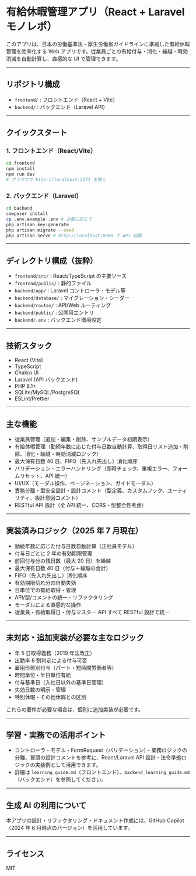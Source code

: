 # 有給休暇管理アプリ（React + Laravel モノレポ）

このアプリは、日本の労働基準法・厚生労働省ガイドラインに準拠した有給休暇管理を効率化する Web アプリです。従業員ごとの有給付与・消化・繰越・時効消滅を自動計算し、直感的な UI で管理できます。

---

## リポジトリ構成

- `frontend/` : フロントエンド（React + Vite）
- `backend/` : バックエンド（Laravel API）

---

## クイックスタート

### 1. フロントエンド（React/Vite）

```bash
cd frontend
npm install
npm run dev
# ブラウザで http://localhost:5173 を開く
```

### 2. バックエンド（Laravel）

```bash
cd backend
composer install
cp .env.example .env # 必要に応じて
php artisan key:generate
php artisan migrate --seed
php artisan serve # http://localhost:8000 で API 起動
```

---

## ディレクトリ構成（抜粋）

- `frontend/src/` : React/TypeScript の主要ソース
- `frontend/public/` : 静的ファイル
- `backend/app/` : Laravel コントローラ・モデル等
- `backend/database/` : マイグレーション・シーダー
- `backend/routes/` : API/Web ルーティング
- `backend/public/` : 公開用エントリ
- `backend/.env` : バックエンド環境設定

---

## 技術スタック

- React (Vite)
- TypeScript
- Chakra UI
- Laravel (API バックエンド)
- PHP 8.1+
- SQLite/MySQL/PostgreSQL
- ESLint/Prettier

---

## 主な機能

- 従業員管理（追加・編集・削除、サンプルデータ初期表示）
- 有給休暇管理（勤続年数に応じた付与日数自動計算、取得日リスト追加・削除、消化・繰越・時効消滅ロジック）
- 最大保有日数 40 日、FIFO（先入れ先出し）消化順序
- バリデーション・エラーハンドリング（即時チェック、重複エラー、フォームリセット、API 統一）
- UI/UX（モーダル操作、ページネーション、ガイドモーダル）
- 責務分離・型安全設計・設計コメント（型定義、カスタムフック、ユーティリティ、設計意図コメント）
- RESTful API 設計（全 API 統一、CORS・型整合性考慮）

---

## 実装済みロジック（2025 年 7 月現在）

- 勤続年数に応じた付与日数自動計算（正社員モデル）
- 付与日ごとに 2 年の有効期限管理
- 前回付与分の残日数（最大 20 日）を繰越
- 最大保有日数 40 日（付与＋繰越の合計）
- FIFO（先入れ先出し）消化順序
- 有効期限切れ分の自動失効
- 日単位での有給取得・管理
- API/型/コメントの統一・リファクタリング
- モーダルによる直感的な操作
- 従業員・有給取得日・付与マスター API すべて RESTful 設計で統一

---

## 未対応・追加実装が必要な主なロジック

- 年 5 日取得義務（2019 年法改正）
- 出勤率 8 割判定による付与可否
- 雇用形態別付与（パート・短時間労働者等）
- 時間単位・半日単位有給
- 付与基準日（入社日以外の基準日管理）
- 失効日数の明示・管理
- 特別休暇・その他休暇との区別

これらの要件が必要な場合は、個別に追加実装が必要です。

---

## 学習・実務での活用ポイント

- コントローラ・モデル・FormRequest（バリデーション）・業務ロジックの分離、冒頭の設計コメントを参考に、React/Laravel API 設計・法令準拠ロジックの実装例として活用できます。
- 詳細は `learning_guide.md`（フロントエンド）、`backend_learning_guide.md`（バックエンド）を参照してください。

---

## 生成 AI の利用について

本アプリの設計・リファクタリング・ドキュメント作成には、GitHub Copilot（2024 年 6 月時点のバージョン）を活用しています。

---

## ライセンス

MIT
